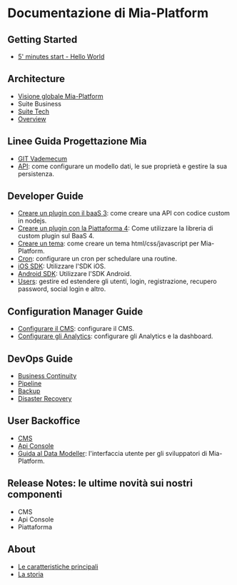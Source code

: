 # Documentazione di Mia-Platform #

## Getting Started
- [5' minutes start - Hello World](/getting_started/start-helloworld/)

## Architecture
- [Visione globale Mia-Platform](/architecture/arc_overview/)
- Suite Business
- [Suite Tech](/architecture/arc_components/)
- [Overview](/architecture/old_overview/)

## Linee Guida Progettazione Mia
- [GIT Vademecum](/guidelines/git_vademecum/)
- [API](/guidelines/api/): come configurare un modello dati, le sue proprietà e gestire la sua persistenza.

## Developer Guide

- [Creare un plugin con il baaS 3](/developer_guide/plugin/): come creare una API con codice custom in nodejs.
- [Creare un plugin con la Piattaforma 4](/developer_guide/plugin_baas_4/): Come utilizzare la libreria di custom plugin sul BaaS 4.
- [Creare un tema](/developer_guide/theme/): come creare un tema html/css/javascript per Mia-Platform.
- [Cron](/developer_guide/cron/): configurare un cron per schedulare una routine.
- [iOS SDK](/developer_guide/sdk_ios/): Utilizzare l'SDK iOS.
- [Android SDK](/developer_guide/sdk_android/): Utilizzare l'SDK Android.
- [Users](/developer_guide/users/): gestire ed estendere gli utenti, login, registrazione, recupero password, social login e altro.

## Configuration Manager Guide
- [Configurare il CMS](/configurator/conf_cms/): configurare il CMS.
- [Configurare gli Analytics](/configurator/conf_analytics/): configurare gli Analytics e la dashboard.

## DevOps Guide
 - [Business Continuity](/dev_ops_guide/business_continuity/)
 - [Pipeline](/dev_ops_guide/../developer_guide/pipelines/)
 - [Backup](/dev_ops_guide/backup/)
 - [Disaster Recovery](/dev_ops_guide/disaster_recovery/)

## User Backoffice
- [CMS](/user_guide_and_tools/cms/guide_cms/)
- [Api Console](/user_guide_and_tools/api_console/guida_api_console/)
- [Guida al Data Modeller](/developer_guide/data_modeller/): l'interfaccia utente per gli sviluppatori di Mia-Platform.

## Release Notes: le ultime novità sui nostri componenti
- CMS
- Api Console
- Piattaforma

## About
- [Le caratteristiche principali](/about/index/)
- [La storia ](/about/index/)
